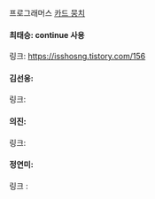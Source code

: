 프로그래머스 [카드 뭉치](https://school.programmers.co.kr/learn/courses/30/lessons/159994)<br>

#### 최태승: continue 사용
링크: https://isshosng.tistory.com/156

#### 김선웅: 
링크:

#### 의진: 
링크: 

#### 정연미:
링크 : 
